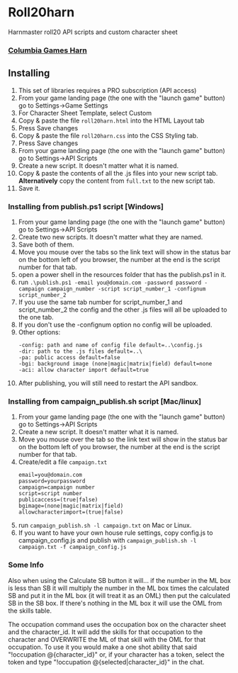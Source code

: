 # Roll20harn
Harnmaster roll20 API scripts and custom character sheet


### [Columbia Games Harn](http://columbiagames.com/harn/index.html)

## Installing
1. This set of libraries requires a PRO subscription (API access)
1. From your game landing page (the one with the "launch game" button) 
   go to Settings->Game Settings
1. For Character Sheet Template, select Custom
1. Copy & paste the file ``roll20harn.html`` into the HTML Layout tab
1. Press Save changes
1. Copy & paste the file ``roll20harn.css`` into the CSS Styling tab.
1. Press Save changes
1. From your game landing page (the one with the "launch game" button) 
   go to Settings->API Scripts
1. Create a new script. It doesn't matter what it is named. 
1. Copy & paste the contents of all the .js files into your new script tab. **Alternatively** copy the content from `full.txt` to the new script tab.
1. Save it.

### Installing from publish.ps1 script [Windows]
1. From your game landing page (the one with the "launch game" button) 
   go to Settings->API Scripts
1. Create two new scripts. It doesn't matter what they are named.
1. Save both of them.
1. Move you mouse over the tabs so the link text will show in the status bar on the bottom left of you browser, the number at the end is the script number for that tab.
1. open a power shell in the resources folder that has the publish.ps1 in it.
1. run ```.\publish.ps1 -email you@domain.com -password password -campaign campaign_number -script script_number_1 -confignum script_number_2```
1. If you use the same tab number for script_number_1 and script_number_2 the config and the other .js files will all be uploaded to the one tab.
1. If you don't use the -confignum option no config will be uploaded.
1. Other options:
    ```
    -config: path and name of config file default=..\config.js
    -dir: path to the .js files default=..\
    -pa: public access default=false
    -bgi: background image (none|magic|matrix|field) default=none
    -aci: allow character import default=true
    ```
1. After publishing, you will still need to restart the API sandbox.

### Installing from campaign_publish.sh script [Mac/linux]
1. From your game landing page (the one with the "launch game" button) 
   go to Settings->API Scripts
1. Create a new script. It doesn't matter what it is named. 
1. Move you mouse over the tab so the link text will show in the status bar on the bottom left of you browser, the number at the end is the script number for that tab.
1. Create/edit a file ```campaign.txt```
    ```
    email=you@domain.com
    password=yourpassword
    campaign=campaign number
    script=script number
    publicaccess=(true|false)
    bgimage=(none|magic|matrix|field)
    allowcharacterimport=(true|false)
    ```
1. run ```campaign_publish.sh -l campaign.txt``` on Mac or Linux.
1. If you want to have your own house rule settings, copy config.js to campaign_config.js and publish with
   ```campaign_publish.sh -l campaign.txt -f campaign_config.js```

### Some Info

Also when using the Calculate SB button it will...
if the number in the ML box  is less than SB it will multiply the number in the ML box times the calculated SB and put it in the ML box (it will treat it as an OML)  then put the calculated SB in the SB box. If there's nothing in the ML box it will use the OML from the skills table.

The occupation command uses the occupation box on the character sheet and the character_id. It will add the skills for that occupation to the character and OVERWRITE the ML of that skill with the OML for that occupation. To use it you would make a one shot ability that said "!occupation @{character_id}" or, if your character has a token, select the token and type "!occupation @{selected|character_id}" in the chat.

